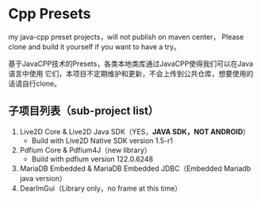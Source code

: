 # Cpp Presets

my java-cpp preset projects，will not publish on maven center，
Please clone and build it yourself if you want to have a try。

基于JavaCPP技术的Presets，各类本地类库通过JavaCPP使得我们可以在Java语言中使用
它们，本项目不定期维护和更新，不会上传到公共仓库，想要使用的话请自行clone。

## 子项目列表（sub-project list）

1. Live2D Core & Live2D Java SDK（YES，**JAVA SDK，NOT ANDROID**）
   - Build with Live2D Native SDK version 1.5-r1
2. Pdfium Core & Pdfium4J（new library）
   - Build with pdfium version 122.0.6248
3. MariaDB Embedded & MariaDB Embedded JDBC（Embedded Mariadb java version）
4. DearImGui（Library only，no frame at this time）
